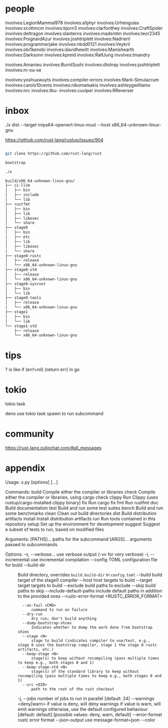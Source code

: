 
# people

involves:LegionMammal978
involves:a1phyr
involves:Urhengulas
involves:scottmcm
involves:bjorn3
involves:clarfonthey
involves:CraftSpider
involves:deltragon
involves:slanterns
involves:madsmtm
involves:teor2345
involves:PoignardAzur
involves:joshtriplett
involves:Nadrieril
involves:programmerjake
involves:nbdd0121
involves:Veykril
involves:obi1kenobi
involves:davidhewitt
involves:Manishearth
involves:Darksonn
involves:kpreid
involves:RalfJung
involves:tmandry


involves:Amanieu
involves:BurntSushi
involves:dtolnay
involves:joshtriplett
involves:m-ou-se

involves:yoshuawuyts
involves:compiler-errors
involves:Mark-Simulacrum
involves:carols10cents
involves:nikomatsakis
involves:ashleygwilliams
involves:nrc
involves:tbu-
involves:cuviper
involves:RReverser

# inbox

./x dist --target mips64-openwrt-linux-musl --host x86_64-unknown-linux-gnu

https://github.com/rust-lang/rustup/issues/904


```bash

git clone https://github.com/rust-lang/rust

bootstrap

./x

build/x86_64-unknown-linux-gnu/
├── ci-llvm
│   ├── bin
│   ├── include
│   └── lib
├── rustfmt
│   ├── bin
│   ├── lib
│   ├── libexec
│   └── share
├── stage0
│   ├── bin
│   ├── etc
│   ├── lib
│   ├── libexec
│   └── share
├── stage0-rustc
│   ├── release
│   └── x86_64-unknown-linux-gnu
├── stage0-std
│   ├── release
│   └── x86_64-unknown-linux-gnu
├── stage0-sysroot
│   ├── bin
│   └── lib
├── stage0-tools
│   ├── release
│   └── x86_64-unknown-linux-gnu
├── stage1
│   ├── bin
│   └── lib
└── stage1-std
    ├── release
    └── x86_64-unknown-linux-gnu


```


# tips

? is like if (err!=nil) {return err} in go


# tokio

tokio task

deno use tokio task spawn to run subcommand

# community 


https://rust-lang.zulipchat.com/#all_messages


# appendix

Usage: x.py <subcommand> [options] [<paths>...]

Commands:
  build    Compile either the compiler or libraries
  check    Compile either the compiler or libraries, using cargo check
  clippy   Run Clippy (uses rustup/cargo-installed clippy binary)
  fix      Run cargo fix
  fmt      Run rustfmt
  doc      Build documentation
  test     Build and run some test suites
  bench    Build and run some benchmarks
  clean    Clean out build directories
  dist     Build distribution artifacts
  install  Install distribution artifacts
  run      Run tools contained in this repository
  setup    Set up the environment for development
  suggest  Suggest a subset of tests to run, based on modified files

Arguments:
  [PATHS]...  paths for the subcommand
  [ARGS]...   arguments passed to subcommands

Options:
  -v, --verbose...
          use verbose output (-vv for very verbose)
  -i, --incremental
          use incremental compilation
      --config <FILE>
          TOML configuration file for build
      --build-dir <DIR>
          Build directory, overrides `build.build-dir` in `config.toml`
      --build <BUILD>
          build target of the stage0 compiler
      --host <HOST>
          host targets to build
      --target <TARGET>
          target targets to build
      --exclude <PATH>
          build paths to exclude
      --skip <PATH>
          build paths to skip
      --include-default-paths
          include default paths in addition to the provided ones
      --rustc-error-format <RUSTC_ERROR_FORMAT>
          
      --on-fail <CMD>
          command to run on failure
      --dry-run
          dry run; don't build anything
      --dump-bootstrap-shims
          Indicates whether to dump the work done from bootstrap shims
      --stage <N>
          stage to build (indicates compiler to use/test, e.g., stage 0 uses the bootstrap compiler, stage 1 the stage 0 rustc artifacts, etc.)
      --keep-stage <N>
          stage(s) to keep without recompiling (pass multiple times to keep e.g., both stages 0 and 1)
      --keep-stage-std <N>
          stage(s) of the standard library to keep without recompiling (pass multiple times to keep e.g., both stages 0 and 1)
      --src <DIR>
          path to the root of the rust checkout
  -j, --jobs <JOBS>
          number of jobs to run in parallel [default: 24]
      --warnings <deny|warn>
          if value is deny, will deny warnings if value is warn, will emit warnings otherwise, use the default configured behaviour [default: default] [possible values: deny, warn, default]
      --error-format <FORMAT>
          rustc error format
      --json-output
          use message-format=json
      --color <STYLE>
          whether to use color in cargo and rustc output [default: auto] [possible values: always, never, auto]
      --bypass-bootstrap-lock
          Bootstrap uses this value to decide whether it should bypass locking the build process. This is rarely needed (e.g., compiling the std library for different targets in parallel)
      --llvm-skip-rebuild <VALUE>
          whether rebuilding llvm should be skipped, overriding `skip-rebuld` in config.toml [possible values: true, false]
      --rust-profile-generate <PROFILE>
          generate PGO profile with rustc build
      --rust-profile-use <PROFILE>
          use PGO profile for rustc build
      --llvm-profile-use <PROFILE>
          use PGO profile for LLVM build
      --llvm-profile-generate
          generate PGO profile with llvm built for rustc
      --enable-bolt-settings
          Enable BOLT link flags
      --skip-stage0-validation
          Skip stage0 compiler validation
      --reproducible-artifact <REPRODUCIBLE_ARTIFACT>
          Additional reproducible artifacts that should be added to the reproducible artifacts archive
      --set <section.option=value>
          override options in config.toml
  -h, --help
          Print help (see more with '--help')